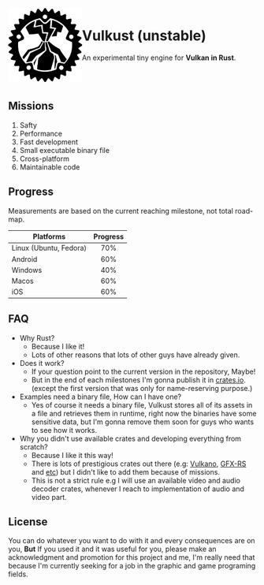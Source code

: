 <img align="left" alt="" src="https://github.com/Hossein-Noroozpour/vulkust-static-files/raw/master/vulkust_logo.png" height="150" />

# Vulkust (unstable)
An experimental tiny engine for **Vulkan in Rust**.

<br>
<br>

## Missions
 1. Safty
 1. Performance
 2. Fast development
 3. Small executable binary file
 4. Cross-platform
 5. Maintainable code

## Progress
Measurements are based on the current reaching milestone, not total road-map.

| Platforms             | Progress |
| --------------------- |:--------:|
| Linux (Ubuntu, Fedora)| 70%      |
| Android               | 60%      |
| Windows               | 40%      |
| Macos                 | 60%      |
| iOS                   | 60%      |

## FAQ
- Why Rust?
  - Because I like it!
  - Lots of other reasons that lots of other guys have already given.
- Does it work?
  - If your question point to the current version in the repository, Maybe!
  - But in the end of each milestones I'm gonna publish it in [crates.io](https://crates.io). (except the first version that was only for name-reserving purpose.)
- Examples need a binary file, How can I have one?
  - Yes of course it needs a binary file, Vulkust stores all of its assets in a file and retrieves them in runtime, right now the binaries have some sensitive data, but I'm gonna remove them soon for guys who wants to see how it works.
- Why you didn't use available crates and developing everything from scratch?
  - Because I like it this way!
  - There is lots of prestigious crates out there (e.g: [Vulkano](https://github.com/vulkano-rs/vulkano), [GFX-RS](https://github.com/gfx-rs/gfx) and [etc](https://github.com/rust-unofficial/awesome-rust#graphics)) but I didn't like to add them because of missions.
  - This is not a strict rule e.g I will use an available video and audio decoder crates, whenever I reach to implementation of audio and video part.


## License
You can do whatever you want to do with it and every consequences are on you, **But** If you used it and it was useful for you, please make an acknowledgment and promotion for this project and me, I'm really need that because I'm currently seeking for a job in the graphic and game programing fields.
